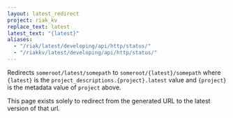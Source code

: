 ```yaml
---
layout: latest_redirect
project: riak_kv
replace_text: latest
latest_text: "{latest}"
aliases:
  - "/riak/latest/developing/api/http/status/"
  - "/riakkv/latest/developing/api/http/status/"
---
```


Redirects `someroot/latest/somepath` to `someroot/{latest}/somepath` 
where `{latest}` is the `project_descriptions.{project}.latest` value
and `{project}` is the metadata value of `project` above.

This page exists solely to redirect from the generated URL to the latest version of
that url.


